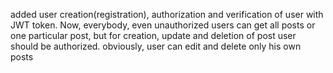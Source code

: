 added user creation(registration), authorization and verification of user with JWT token.
Now, everybody, even unauthorized users can get all posts or one particular post, but for creation, update and deletion of post user should be authorized. obviously, user can edit and delete only his own posts
